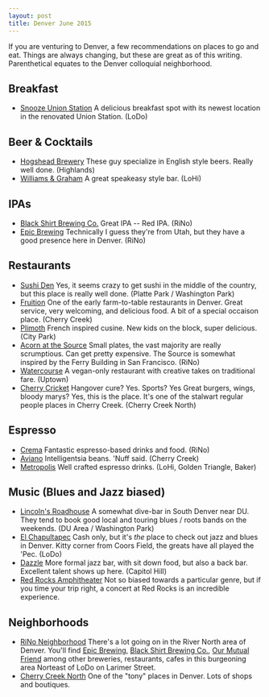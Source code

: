 ```yaml
---
layout: post
title: Denver June 2015
---
```


If you are venturing to Denver, a few recommendations on places to go and eat.  Things are always changing, but these are great as of this writing.  Parenthetical equates to the Denver colloquial neighborhood.

## Breakfast
* [Snooze Union Station](http://snoozeeatery.com/) A delicious breakfast spot with its newest location in the renovated Union Station. (LoDo)

## Beer & Cocktails
* [Hogshead Brewery](http://www.hogsheadbrewery.com/) These guy specialize in English style beers.  Really well done. (Highlands)
* [Williams & Graham](http://williamsandgraham.com/) A great speakeasy style bar. (LoHi)

## IPAs
* [Black Shirt Brewing Co.](http://www.blackshirtbrewingco.com/) Great IPA -- Red IPA. (RiNo)
* [Epic Brewing](http://www.epicbrewing.com/) Technically I guess they're from Utah, but they have a good presence here in Denver. (RiNo)

## Restaurants
* [Sushi Den](http://sushiden.net/) Yes, it seems crazy to get sushi in the middle of the country, but this place is really well done. (Platte Park / Washington Park)
* [Fruition](http://fruitionrestaurant.com/)  One of the early farm-to-table restaurants in Denver.  Great service, very welcoming, and delicious food.  A bit of a special occaison place. (Cherry Creek)
* [Plimoth](http://www.theplimoth.com) French inspired cusine.  New kids on the block, super delicious.  (City Park)
* [Acorn at the Source](http://www.denveracorn.com/) Small plates, the vast majority are really scrumptious.  Can get pretty expensive.  The Source is somewhat inspired by the Ferry Building in San Francisco.  (RiNo)
* [Watercourse](http://www.watercoursefoods.com/) A vegan-only restaurant with creative takes on traditional fare. (Uptown)
* [Cherry Cricket](http://cherrycricket.com/) Hangover cure? Yes.  Sports? Yes Great burgers, wings, bloody marys?  Yes, this is the place.  It's one of the stalwart regular people places in Cherry Creek. (Cherry Creek North)

## Espresso
* [Crema](http://cremacoffeehouse.net/) Fantastic espresso-based drinks and food. (RiNo)
* [Aviano](http://avianocoffee.com/) Intelligentsia beans.  'Nuff said. (Cherry Creek)
* [Metropolis](http://www.metropolisdenver.com/) Well crafted espresso drinks. (LoHi, Golden Triangle, Baker)

## Music (Blues and Jazz biased)
* [Lincoln's Roadhouse](http://www.lincolnsroadhouse.com/) A somewhat dive-bar in South Denver near DU. They tend to book good local and touring blues / roots bands on the weekends. (DU Area / Washington Park)
* [El Chapultapec](http://thepeclodo.com/) Cash only, but it's *the* place to check out jazz and blues in Denver.  Kitty corner from Coors Field, the greats have all played the 'Pec.  (LoDo)
* [Dazzle](http://dazzlejazz.com/) More formal jazz bar, with sit down food, but also a back bar.  Excellent talent shows up here. (Capitol Hill)
* [Red Rocks Amphitheater](http://redrocksonline.com/) Not so biased towards a particular genre, but if you time your trip right, a concert at Red Rocks is an incredible experience.

## Neighborhoods
* [RiNo Neighborhood](http://www.rivernorthart.com/) There's a lot going on in the River North area of Denver.  You'll find [Epic Brewing](http://www.epicbrewing.com/), [Black Shirt Brewing Co.](http://www.blackshirtbrewingco.com/), [Our Mutual Friend](http://www.omfbeer.com/) among other breweries, restaurants, cafes in this burgeoning area Norteast of LoDo on Larimer Street.
* [Cherry Creek North](http://cherrycreeknorth.com/) One of the "tony" places in Denver.  Lots of shops and boutiques.
